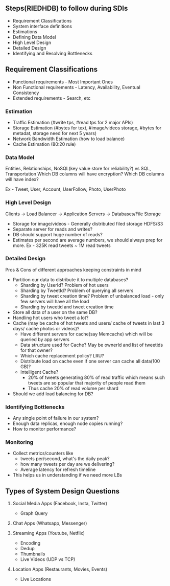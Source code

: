 ## Steps(RIEDHDB) to follow during SDIs

* Requirement Classifications
* System interface definitions
* Estimations
* Defining Data Model
* High Level Design
* Detailed Design
* Identifying and Resolving Bottlenecks

## Requirement Classifications

* Functional requirements - Most Important Ones
* Non Functional requirements - Latency, Availability, Eventual Consistency
* Extended requirements - Search, etc

### Estimation
* Traffic Estimation (#write tps, #read tps for 2 major APIs)
* Storage Estimation (#bytes for text, #image/videos storage, #bytes for metadat, storage need for next 5 years)
* Network Bandwidth Estimation (how to load balance)
* Cache Estimation (80:20 rule)

### Data Model
Entities, Relationships, NoSQL(key value store for reliability?)  vs SQL, Transportation
Which DB columns will have encryption?
Which DB columns will have index?

Ex - Tweet, User, Account, UserFollow, Photo, UserPhoto

### High Level Design
Clients -> Load Balancer -> Application Servers -> Databases/File Storage

* Storage for image/videos - Generally distributed filed storage HDFS/S3
* Separate server for reads and writes?
* DB should support huge number of reads?
* Estimates per second are average numbers, we should always prep for more. Ex - 325K read tweets ~ 1M read tweets

### Detailed Design
Pros & Cons of different approaches keeping constraints in mind

* Partition our data to distribute it to multiple databases?
  * Sharding by UserId? Problem of hot users
  * Sharding by TweetId? Problem of querying all servers
  * Sharding by tweet creation time? Problem of unbalanced load - only few servers will have all the load
  * Sharding by tweetid and tweet creation time
* Store all data of a user on the same DB?
* Handling hot users who tweet a lot?
* Cache (may be cache of hot tweets and users/ cache of tweets in last 3 days/ cache photos or videos)?
  * Have different servers for cache(say Memcache) which will be queried by app servers
  * Data structure used for Cache? May be ownerId and list of tweetids for that owner? 
  * Which cache replacement policy? LRU?
  * Distribute load on cache even if one server can cache all data(100 GB)?
  * Intelligent Cache? 
    * 20% of tweets generating 80% of read traffic which means such tweets are so popular that majority of people read them
    * Thus cache 20% of read volume per shard
* Should we add load balancing for DB?

### Identifying Bottlenecks

* Any single point of failure in our system?
* Enough data replicas, enough node copies running?
* How to monitor performance?

### Monitoring

* Collect metrics/counters like
  * tweets per/second, what's the daily peak?
  * how many tweets per day are we delivering?
  * Average latency for refresh timeline
* This helps us in understanding if we need more LBs


## Types of System Design Questions
1. Social Media Apps (Facebook, Insta, Twitter)
   * Graph Query 
   
2. Chat Apps (Whatsapp, Messenger)
3. Streaming Apps (Youtube, Netflix)
   * Encoding
   * Dedup
   * Thumbnails
   * Live Videos (UDP vs TCP)
4. Location Apps (Restaurants, Movies, Events)
   * Live Locations









